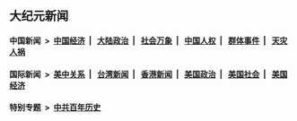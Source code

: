 ## 大纪元新闻

#### 中国新闻 &nbsp;>&nbsp; [中国经济](indexes/ncid283/README.md?10141245) &nbsp;| &nbsp; [大陆政治](indexes/ncid277/README.md?10141245) &nbsp;| &nbsp; [社会万象](indexes/ncid282/README.md?10141245) &nbsp;| &nbsp; [中国人权](indexes/ncid278/README.md?10141245) &nbsp;| &nbsp; [群体事件](indexes/ncid279/README.md?10141245) &nbsp;| &nbsp; [天灾人祸](indexes/ncid280/README.md?10141245)

#### 国际新闻 &nbsp;>&nbsp; [美中关系](indexes/nf1412576/README.md?10141245) &nbsp;| &nbsp; [台湾新闻](indexes/ncid1349361/README.md?10141245) &nbsp;| &nbsp; [香港新闻](indexes/ncid1349362/README.md?10141245) &nbsp;| &nbsp; [美国政治](indexes/ncid1078159/README.md?10141245) &nbsp;| &nbsp; [美国社会](indexes/ncid1078160/README.md?10141245) &nbsp;| &nbsp; [美国经济](indexes/ncid1078158/README.md?10141245)

#### 特别专题 &nbsp;>&nbsp; [中共百年历史](https://github.com/easy2view/epoch-special/blob/master/README.md?10141245)  
